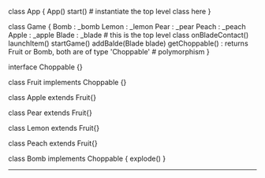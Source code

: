 class App {
    App()
    start() # instantiate the top level class here
}

class Game {
    Bomb : _bomb
    Lemon : _lemon
    Pear : _pear
    Peach : _peach
    Apple : _apple
    Blade : _blade
    # this is the top level class
    onBladeContact()
    launchItem()
    startGame()
    addBalde(Blade blade)
    getChoppable() : returns Fruit or Bomb, both are of type 'Choppable' # polymorphism
}

interface Choppable {}

class Fruit implements Choppable {}

class Apple extends Fruit{}

class Pear extends Fruit{}

class Lemon extends Fruit{}

class Peach extends Fruit{}

class Bomb implements Choppable {
    explode()
}

---




